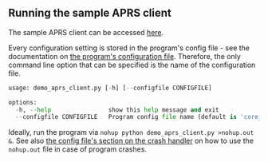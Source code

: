 ## Running the sample APRS client

The sample APRS client can be accessed [here](../framework_examples).

Every configuration setting is stored in the program's config file - see the documentation on [the program's configuration file](configuration.md). Therefore, the only command line option that can be specified is the name of the configuration file.

```python
usage: demo_aprs_client.py [-h] [--configfile CONFIGFILE]

options:
  -h, --help                show this help message and exit
  --configfile CONFIGFILE   Program config file name (default is 'core_aprs_client.cfg')
```
 Ideally, run the program via `nohup python demo_aprs_client.py >nohup.out &`. See also [the config file's section on the crash handler](configuration_subsections/config_crash_handler.md) on how to use the `nohup.out` file in case of program crashes.
